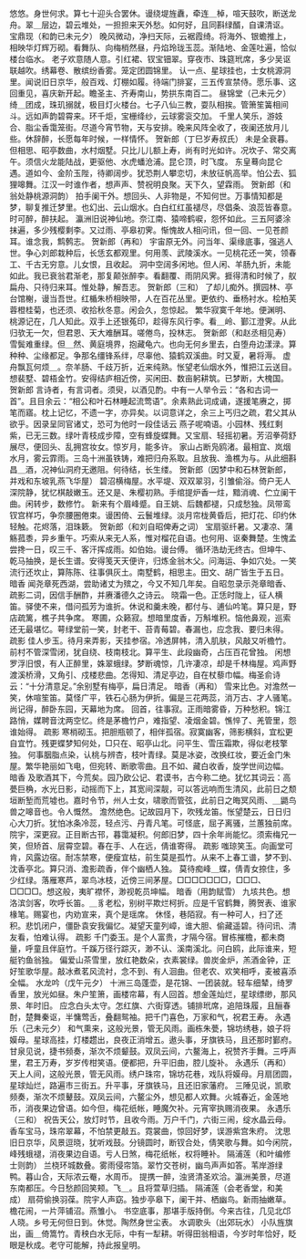 <!-- { "loadSidebar": true } -->
悠悠。身世何求。算七十迎头合罢休。谩绕堤旌纛，牵连＿棹，喧天鼓吹，断送龙舟。翠＿层边，碧云堆处，一担担来天外愁。如何好，且同斟绿醑，自课清讴。 
宝鼎现（和韵已未元夕）
晚风微动，净扫天际，云裾霞绮。将海外、银蟾推上，相映华灯辉万砌。看舞队、向梅梢然昼，丹焰玲珑玉蕊。渐陆地、金莲吐遍，恰似楼台临水。 
老子欢意随人意。引红裙、钗宝钿翠。穿夜市、珠筵玳席，多少吴讴联越吹。绣幕卷、散缤纷香雾。笼定团圆锦里。 
认一点、星球挂也，士女桃源洞里。闻说旧日京华，般百戏、灯棚如履。待端门排宴，三五传宣禁侍。愿乐事、这回重见，喜庆新开起。瞻圣主、齐寿南山，势拱东南百二。 
昼锦堂（己未元夕）
绮＿团成，珠玑搦就，极目灯火楼台。七子八仙三教，耍队相挨。管箫笙簧相间斗。远如声韵碧霄来。环千炬，宝栅绛纱，云球雾衮交加。 
千里人笑乐，游妓合、脂尘香霭笼街。尽道今宵节物，天与安排。晚来风阵全收了，夜阑还放月儿些。休辞醉，长愿每年时候，一样情怀。 
贺新郎（丁巳岁寿叔氏）
未是全衰暮。但相思、昭亭数曲，水村烟墅。只比儿儿额上寿，尚有时光如许。况坎子、常交离午。须信火龙能陆战，更驱他、水虎蟠沧浦。昆仑顶，时飞度。 
东皇蓦向昆仑遇。道如今、金阶玉陛，待卿阔步。犹恐荆人攀恋切，未放征帆高举。怕公去、狐狸嗥舞。江汉一时谁作者，想声声、赞祝明良聚。天下久，望霖雨。 
贺新郎（和翁处静桃源洞韵）
拍手阑干外。想回头、人非物是，不知何世。万事情知都是梦，聊复推迁梦里。也幻出、云山烟水。白白红红虽褪尽，尽倡条、浪蕊皆春意。时可醉，醉扶起。 
瀛洲旧说神仙地。奈江南、猿啼鹤唳，怨怀如此。三五阿婆涂抹遍，多少残樱剩李。又过雨、亭皋初霁。惭愧故人相问讯，但一回、一见苍颜耳。谁念我，鹪鹩志。 
贺新郎（再和）
宇宙原无外。问当年、渠缘底事，强逃人世。争心刘郎栽种后，长恁玄都观里。何用羡、武陵溪水。一见桃花还一笑，领春工、千古无穷意。儿女恨，且收起。 
洞中空阔多闲地。但人闲、羊肠九折，未能如此。我已衰翁君渐老，那复颠张醉李。看翻覆、雨阴风霁。捱得清和时候了，舣扁舟、只待归来耳。惟处静，解吾志。 
贺新郎（三和）
了却儿痴外。撰园林、亭台馆榭，谩当吾世。红楯朱桥相映带，人在百花丛里。更依约、垂杨衬水。桧柏芙蓉橙桂菊，也还须、收拾秋冬意。闲会久，忽惊起。 
繁华寂寞千年地。便渊明、桃源记在，几人知此。双手上还银菟印，趁得东风行李。看＿岭、鄞江澄霁。从此归欤无一欠，但君恩、天大难酬耳。嗟倦鸟，投林志。 
贺新郎（和赵丞相见寿）
雪鬓难重绿。但＿然、黄庭境界，抱藏龟六。也向无何乡里去，白堕舟边漾渌。算种种、尘缘都足。争那名缰锋系绊，尽辜他、猿鹤双溪曲。时又夏，暑将溽。 
虚舟飘瓦何烦＿。奈羊肠、千歧万折，近来纯熟。怅望老仙烟水外，惟把江云送目。想裴墅、碧梧金竹。安得结庐相近傍，买闲田、数亩躬耕筑。已梦断，大槐国。 
贺新郎
言诗者，有言词者。须臾，以酒见酌。中有一人举令云：“各和古词一首”。且目余云：“相公和叶石林睡起流莺语”。余素熟此词成诵，遂援笔赓之，掷笔而寤。枕上记忆，不遗一字，亦异矣。以词意详之，余三上丐归之疏，君父其从欲乎。因录呈同官诸丈，恐可为他时一段佳话云 
燕子呢喃语。小园林、残红剩紫，已无三数。绿叶青枝成步障，空有蜂旋蝶舞。又宝扇、轻摇初暑。芳沼拳荷舒展尽，便回头、乱拥宫妆女。惊岁月，能多许。 
家山占断凫鸥渚。最相宜、岚烟水月，雾云霏雨。三岛十洲虽铁铸，难把归舟系取。且放我、渔樵为与。从此细斟昌＿酒，况神仙洞府无邀阻。何待结，长生缕。 
贺新郎（因梦中和石林贺新郎，并戏和东坡乳燕飞华屋）
碧沼横梅屋。水平堤、双双翠羽，引雏偷浴。倚户无人深院静，犹忆棋敲嫩玉。还又是、朱樱初熟。手绾提炉香一炷，黯消魂、伫立阑干曲。闲转步，数修竹。 
新来有个眉峰蹙。自王姚、后魏都褪，只成愁独。凤带鸾钗宫样巧，争奈腰圈倦束。谩困倚、云鬟堆绿。淡月帘栊黄昏后，把灯花、印约休轻触。花烬落，泪珠簌。 
贺新郎（和刘自昭俾寿之词）
宝扇驱纤暑。又凄凉、蒲觞菰黍，异乡重午。巧索从来无人系，惟对榴花自语。也何用、讴秦舞楚。生愧孟尝搀一日，叹三千、客汗挥成雨。如伯始。谩台傅。 
循环浩劫无终古。但坤牛、乾马抽换，是长生谱。安得笺天天便许，归炼金翁木父。问海运、争如穴处。一笑流行还坎止，算陈陈、往事俱灰土。南墅鹤，相思主。田文、胡广皆生于五日。 
暗香
闻尧章死西湖，尝助诸丈为殡之，今又不知几年矣。自昭忽录示尧章暗香、疏影二词，因信手酬酢，并赓潘德久之诗云。 
晓霜一色。正恁时陇上，征人横笛。驿使不来，借问孤芳为谁折。休说和羹未晚，都付与、逋仙吟笔。算只是，野店疏篱，樵子共争席。 
寒圃，众籁寂。想暗里度香，万斛堆积。恼他鼻观，巡索还无最堪忆。萼绿堂前一笑，封老干、苔青莓碧。春漏也，应念我、要归未得。 
疏影
佳人步玉。待月来弄影，天挂参宿。冷透屏帏，清入肌肤，风敲又听檐竹。前村不管深雪闭，犹自绕、枝南枝北。算平生、此段幽奇，占压百花曾独。 
闲想罗浮旧恨，有人正醉里，姝翠蛾绿。梦断魂惊，几许凄凉，却是千林梅屋。鸡声野渡溪桥滑，又角引、戍楼悲曲。怎得知、清足亭边，自在杖藜巾幅。梅圣俞诗云：“十分清意足。”余别墅有梅亭，扁日清足。 
暗香（再和）
雪来比色。对澹然一笑，休喧笙笛。莫怪广平，铁石心肠为伊折。偏是三花两蕊，消万古、才人骚笔。尚记得，醉卧东园，天幕地为席。 
回首，往事寂。正雨暗雾昏，万种愁积。锦江路悄，媒聘音沈两空忆。终是茅檐竹户，难指望、凌烟金碧。憔悴了、羌管里，怨谁始得。 
疏影
寒梢砌玉。把胆瓶顿了，相伴孤宿。寂寞幽客，筛影横斜，宜松更自宜竹。残更蝶梦知何处，□只在、昭亭山北。问平生、雪压霜欺，得似老枝擎独。 
何事胭脂点染，认桃与辨杏，枝叶青绿。莫是冰姿，改换红妆，要近金门朱屋。繁华艳丽如飞电，但宛转、断歌零曲。且不如、藏白收香，旋学世间边幅。 
暗香
及歌酒其下，今荒矣。园乃欧公记、君谟书，古今称二绝。犹忆其词云：高甍巨桷，水光日影，动摇而下上，其宽间深靓，可以答远响而生清风，此前日之颓垣断堑而荒墟也。嘉时令节，州人士女，啸歌而管弦，此前日之晦冥风雨、＿鼯鸟兽之嗥音也。令人慨然。 
澹然绝色。记故园月下，吹残龙笛。怅望楚云，日日归心大刀折。犹怕冰条冷蕊，轻点污、丹青凡笔。可怪底，屈子离骚，兰蕙独前席。 
院宇，深更寂。正目断古邗，暮霭凝积。何郎旧梦，四十余年尚能忆。须索梅兄一笑，但矫首、层霄空碧。春在手、人在远，倩谁寄得。 
疏影
嗤琼笑玉。向画堂可肯，风露边宿。耐冻禁寒，便瘦宜枯，前生莫是孤竹。从来不上春工谱，梦不到、沈香亭北。算只消、澹影疏香，伴个幽栖人独。 
莫待痴峰＿蝶，倩青女捺住，多少红绿。落雁寒芦，翠鸟冰枝，近傍三间茅屋。□□□□□□□，□□□、□□□□。想这般，夷旷襟怀，渺视乾员坤幅。 
暗香（用韵赋雪）
九垓共色。想洛滨剑客，吹呼长笛。＿豸老松，别树平欺烂柯折。应是千官鹤舞，腾贺表、谁家椽笔。赐宴也，内劝宣来，真个是瑶席。 
休怪，巷陌寂。有一种可人，扫了还积。悲饥闭户，僵卧袁安我偏忆。凝望天童列嶂，谁大胆、偷藏遥碧。待问讯、清友看，怕难认得。 
疏影
千门委玉。是个人富贵，才隔今宿。冒栋摧檐，都未商量，呼童且伴庭竹。千蹊万径行踪灭，渺不认、溪南溪北。问白鸥，此际谁来，短艇钓鱼翁独。 
偏爱山茶雪里，放红艳数朵，衣素裳绿。兽炭金炉，羔酒金钟，正好笙歌华屋。敲冰煮茗风流衬，念不到、有人洄曲。但老农、欢笑相呼，麦被喜添全幅。 
水龙吟（戊午元夕）
十洲三岛蓬壶，是花锦、一团装就。轻车细辇，绮罗香里，放光如昼。朱户笙箫，画楼帘幕，有人回首。想金莲灿烂，星球缥缈，那风景、年时旧。 
应念白头太守。怎红旗、六街穿透。铺排玳席，追陪珠履，且酾春酎，楚舞秦讴，半慵莺舌，叠翻鸳袖。把千门喜色，万家和气，祝君王寿。 
永遇乐（己未元夕）
和气熏来，这般光景，管无风雨。画栋朱甍，锦坊绣巷，娘子将嫫母。星球高挂，灯楼趱出，良夜正消增五。遨头事，牙旗铁马，且还那时鄞府。 
甘泉见说，捷书频奏，渐次不烦颦鼓。双凤云间，六鳌海上，祝赞齐手舞。三呼声里，君王万寿，岁岁传柑笑语。便都把，升平旧曲，腔儿旋补。 
永遇乐（再和）
天上人间，这般光景，管无风雨。绣户珠帘，锦坊花巷，戏队将嫫母。月扇团圆，星球灿烂，路遍市三街五。升平事，牙旗铁马，且还旧家藩府。 
三陲见说，凯歌频奏，渐次不烦鼙鼓。双凤云间，六鳌尘外，想见都人欢舞。火城春近，金莲地币，消夜果边曾语。如今但，梅花纸帐，睡魔欠补。元宵宰执赐消夜果。 
永遇乐（三和）
祝告天公，放灯时节，且收今雨。万户千门，六街三闹，绽水晶云母。香车宝马，珠帘翠幕，不怕禁更敲五。霓裳曲，惊回好梦，误游紫宫朱府。 
沈思旧日京华，风景逗晓，犹听戏鼓。分镜圆时，断钗合处，倩笑歌与舞。如今闲院，峰残蛾褪，消夜果边自语。亏人日煞，梅花纸帐，权将睡补。 
隔浦莲（和叶编修士则韵）
兰桡环城数叠。雾雨侵帘箔。翠竹交苍树，幽鸟声声如答。苇岸游绿鸭。暮山合，天际浓云罨，水周币。 
提携一醉，浊贤清圣欢洽。瀛洲美景，尽道东南都压。今日愁颜回笑颊。飞＿。且将萱草归插。 
隔浦莲（会老香堂，和美成）
扇荷偷换羽葆。院宇人声窈。独步亭皋下，阑干并、栖幽鸟。新雨抽嫩草。檐花闹，一片萍铺沼。燕雏小。 
书空底事，那堪手版持倒。今来古往，几见北邙人晓。乡号无何但日到。休觉。陶然身世尘表。 
水调歌头（出郊玩水）
小队旌旗出，画＿倚篙竹。青秧白水无际，中有一犁耕。听得田翁相语，今岁时年恰好，眨眼是秋成。老守可能解，持此报皇明。 
